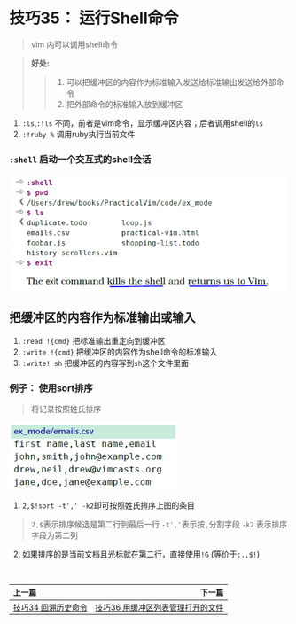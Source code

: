 # 技巧35： 运行Shell命令

> vim 内可以调用shell命令

> **好处:**
>> 1. 可以把缓冲区的内容作为标准输入发送给标准输出发送给外部命令
>> 2. 把外部命令的标准输入放到缓冲区

1. `:ls`,`:!ls` 不同，前者是vim命令，显示缓冲区内容；后者调用shell的`ls`
2. `:!ruby %` 调用ruby执行当前文件

### `:shell` 启动一个交互式的shell会话
![tip35_1](../../images/tip35_1.png)  

## 把缓冲区的内容作为标准输出或输入

1. `:read !{cmd}` 把标准输出重定向到缓冲区
2. `:write !{cmd}` 把缓冲区的内容作为shell命令的标准输入
3. `:write! sh` 把缓冲区的内容写到`sh`这个文件里面


### 例子： 使用sort排序

> 将记录按照姓氏排序

![tip35_2](../../images/tip35_2.png)  

1. `2,$!sort -t',' -k2`即可按照姓氏排序上图的条目
> `2,$`表示排序候选是第二行到最后一行
> `-t','`表示按`,`分割字段
> `-k2` 表示排序字段为第二列

2. 如果排序的是当前文档且光标就在第二行，直接使用`!G` (等价于`:.,$!`)


<br>  

|上一篇|下一篇|
|:---|---:|
| [技巧34 回溯历史命令](tip34.md)|[技巧36 用缓冲区列表管理打开的文件](../../part2_file/chapter6_multi_files/tip36.md)|
